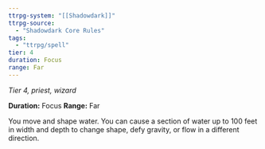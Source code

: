 ```yaml
---
ttrpg-system: "[[Shadowdark]]"
ttrpg-source: 
  - "Shadowdark Core Rules"
tags:
  - "ttrpg/spell"
tier: 4
duration: Focus
range: Far
---
```

*Tier 4, priest, wizard*

**Duration:** Focus
**Range:** Far

You move and shape water. You can cause a section of water up to 100 feet in width and depth to change shape, defy gravity, or flow in a different direction.


